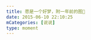 ```yaml
---
title: 愿是一个好梦，附一年前的图🌙
date: 2015-06-10 22:10:25
mCategories: [说说]
type: moment
---
```


<div id="pics-20150610221025"></div>

<script>
var data = [
    {"link": "2015-06-10_000000.webp", "type": "shuoshuo"}
];
picsRender(data, "pics-20150610221025");
</script>
